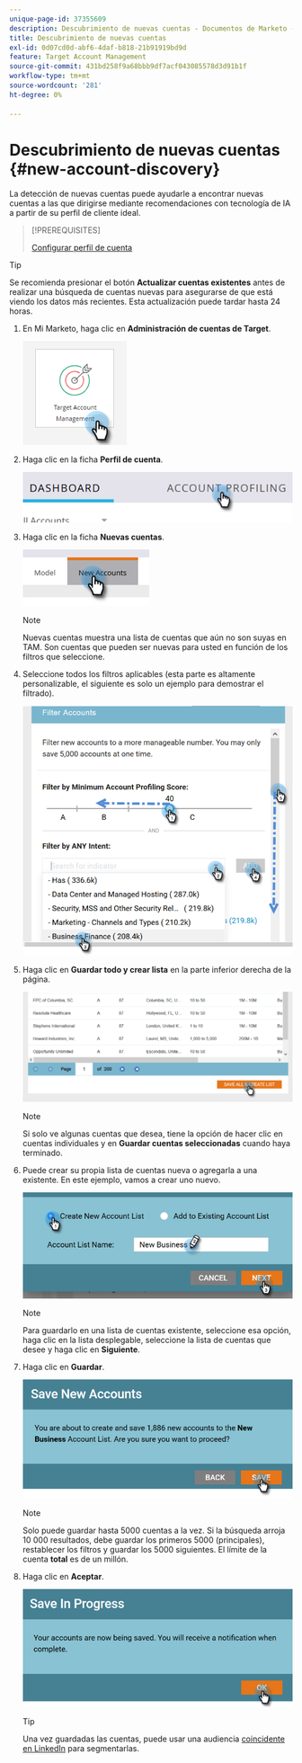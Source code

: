 ```yaml
---
unique-page-id: 37355609
description: Descubrimiento de nuevas cuentas - Documentos de Marketo - Documentación del producto
title: Descubrimiento de nuevas cuentas
exl-id: 0d07cd0d-abf6-4daf-b818-21b91919bd9d
feature: Target Account Management
source-git-commit: 431bd258f9a68bbb9df7acf043085578d3d91b1f
workflow-type: tm+mt
source-wordcount: '281'
ht-degree: 0%

---
```


# Descubrimiento de nuevas cuentas {#new-account-discovery}

La detección de nuevas cuentas puede ayudarle a encontrar nuevas cuentas a las que dirigirse mediante recomendaciones con tecnología de IA a partir de su perfil de cliente ideal.

>[!PREREQUISITES]
>
>[Configurar perfil de cuenta](/help/marketo/product-docs/target-account-management/account-profiling/setting-up-account-profiling.md)

>[!TIP]
>
>Se recomienda presionar el botón **Actualizar cuentas existentes** antes de realizar una búsqueda de cuentas nuevas para asegurarse de que está viendo los datos más recientes. Esta actualización puede tardar hasta 24 horas.

1. En Mi Marketo, haga clic en **Administración de cuentas de Target**.

   ![](assets/new-account-discovery-1.png)

1. Haga clic en la ficha **Perfil de cuenta**.

   ![](assets/two-2.png)

1. Haga clic en la ficha **Nuevas cuentas**.

   ![](assets/three-1.png)

   >[!NOTE]
   >
   >Nuevas cuentas muestra una lista de cuentas que aún no son suyas en TAM. Son cuentas que pueden ser nuevas para usted en función de los filtros que seleccione.

1. Seleccione todos los filtros aplicables (esta parte es altamente personalizable, el siguiente es solo un ejemplo para demostrar el filtrado).

   ![](assets/four-1.png)

1. Haga clic en **Guardar todo y crear lista** en la parte inferior derecha de la página.

   ![](assets/five-1.png)

   >[!NOTE]
   >
   >Si solo ve algunas cuentas que desea, tiene la opción de hacer clic en cuentas individuales y en **Guardar cuentas seleccionadas** cuando haya terminado.

1. Puede crear su propia lista de cuentas nueva o agregarla a una existente. En este ejemplo, vamos a crear uno nuevo.

   ![](assets/six-1.png)

   >[!NOTE]
   >
   >Para guardarlo en una lista de cuentas existente, seleccione esa opción, haga clic en la lista desplegable, seleccione la lista de cuentas que desee y haga clic en **Siguiente**.

1. Haga clic en **Guardar**.

   ![](assets/seven-1.png)

   >[!NOTE]
   >
   >Solo puede guardar hasta 5000 cuentas a la vez. Si la búsqueda arroja 10 000 resultados, debe guardar los primeros 5000 (principales), restablecer los filtros y guardar los 5000 siguientes. El límite de la cuenta **total** es de un millón.

1. Haga clic en **Aceptar**.

   ![](assets/eight.png)

   >[!TIP]
   >
   >Una vez guardadas las cuentas, puede usar una audiencia [coincidente en LinkedIn](/help/marketo/product-docs/target-account-management/target/create-an-account-matched-audience-on-linkedin.md) para segmentarlas.
